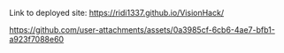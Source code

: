 

Link to deployed site:  https://ridi1337.github.io/VisionHack/





https://github.com/user-attachments/assets/0a3985cf-6cb6-4ae7-bfb1-a923f7088e60

